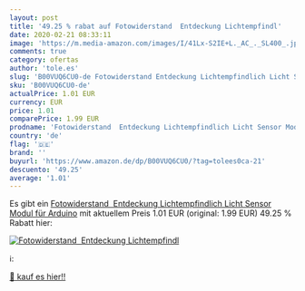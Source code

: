 ```yaml
---
layout: post
title: '49.25 % rabat auf Fotowiderstand  Entdeckung Lichtempfindl'
date: 2020-02-21 08:33:11
image: 'https://m.media-amazon.com/images/I/41Lx-S2IE+L._AC_._SL400_.jpg'
comments: true
category: ofertas
author: 'tole.es'
slug: 'B00VUQ6CU0-de Fotowiderstand Entdeckung Lichtempfindlich Licht Sensor...'
sku: 'B00VUQ6CU0-de'
actualPrice: 1.01 EUR
currency: EUR
price: 1.01
comparePrice: 1.99 EUR
prodname: 'Fotowiderstand  Entdeckung Lichtempfindlich Licht Sensor Modul für Arduino'
country: 'de'
flag: '🇩🇪'
brand: ''
buyurl: 'https://www.amazon.de/dp/B00VUQ6CU0/?tag=tolees0ca-21'
descuento: '49.25'
average: '1.01'
---
```


Es gibt ein [Fotowiderstand  Entdeckung Lichtempfindlich Licht Sensor Modul für Arduino](https://www.amazon.de/dp/B00VUQ6CU0/?tag=tolees0ca-21) mit aktuellem Preis 1.01 EUR (original: 1.99 EUR) 49.25 % Rabatt hier:

[![Fotowiderstand  Entdeckung Lichtempfindl](https://m.media-amazon.com/images/I/41Lx-S2IE+L._AC_._SL400_.jpg)](https://www.amazon.de/dp/B00VUQ6CU0/?tag=tolees0ca-21)

ℹ️:


[🛒 kauf es hier!!](https://www.amazon.de/dp/B00VUQ6CU0/?tag=tolees0ca-21)
